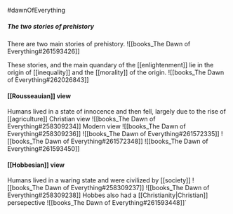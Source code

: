 #dawnOfEverything
##### The two stories of prehistory

There are two main stories of prehistory.
![[books_The Dawn of Everything#261593426]]

These stories, and the main quandary of the [[enlightenment]] lie in the origin of [[inequality]] and the [[morality]] of the origin.
 ![[books_The Dawn of Everything#262026843]]
#### [[Rousseauian]] view
Humans lived in a state of innocence and then fell, largely due to the rise of [[agriculture]]
 Christian view ![[books_The Dawn of Everything#258309234]]
Modern view ![[books_The Dawn of Everything#258309236]]
![[books_The Dawn of Everything#261572335]]
![[books_The Dawn of Everything#261572348]]
![[books_The Dawn of Everything#261593450]]

#### [[Hobbesian]] view
Humans lived in a waring state and were civilized by [[society]]
![[books_The Dawn of Everything#258309237]]
![[books_The Dawn of Everything#258309238]]
Hobbes also had a [[Christianity|Christian]] persepective
![[books_The Dawn of Everything#261593448]]`
